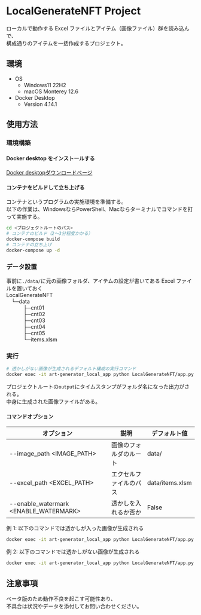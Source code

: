 # LocalGenerateNFT Project

ローカルで動作する Excel ファイルとアイテム（画像ファイル）群を読み込んで、  
構成通りのアイテムを一括作成するプロジェクト。

## 環境

- OS
  - Windows11 22H2
  - macOS Monterey 12.6
- Docker Desktop
  - Version 4.14.1

## 使用方法

### 環境構築

#### Docker desktop をインストールする

[Docker desktopダウンロードページ](https://www.docker.com/products/docker-desktop/ "Docker desktop ダウンロードページ")

#### コンテナをビルドして立ち上げる

コンテナというプログラムの実施環境を準備する。  
以下の作業は、WindowsならPowerShell、Macならターミナルでコマンドを打って実施する。  

```bash
cd <プロジェクトルートのパス>
# コンテナのビルド（2～3分程度かかる）
docker-compose build
# コンテナの立ち上げ
docker-compose up -d
```

### データ設置

事前に`./data/`に元の画像フォルダ、アイテムの設定が書いてある Excel ファイルを置いておく  
LocalGenerateNFT  
&emsp;└─data  
&emsp;&emsp;&emsp; ├─cnt01  
&emsp;&emsp;&emsp; ├─cnt02  
&emsp;&emsp;&emsp; ├─cnt03  
&emsp;&emsp;&emsp; ├─cnt04  
&emsp;&emsp;&emsp; ├─cnt05  
&emsp;&emsp;&emsp; └─items.xlsm

### 実行

```bash
# 透かしがない画像が生成されるデフォルト構成の実行コマンド
docker exec -it art-generator_local_app python LocalGenerateNFT/app.py
```

プロジェクトルートの`output`にタイムスタンプがフォルダ名になった出力がされる。  
中身に生成された画像ファイルがある。

#### コマンドオプション

| オプション                              | 説明                   | デフォルト値    |
| --------------------------------------- | ---------------------- | --------------- |
| --image_path \<IMAGE_PATH\>             | 画像のフォルダのルート | data/           |
| --excel_path \<EXCEL_PATH\>             | エクセルファイルのパス | data/items.xlsm |
| --enable_watermark \<ENABLE_WATERMARK\> | 透かしを入れるか否か   | False           |

例 1: 以下のコマンドでは透かしが入った画像が生成される

```bash
docker exec -it art-generator_local_app python LocalGenerateNFT/app.py --enable_watermark True
```

例 2: 以下のコマンドでは透かしがない画像が生成される

```bash
docker exec -it art-generator_local_app python LocalGenerateNFT/app.py --enable_watermark False
```

## 注意事項  

ベータ版のため動作不良を起こす可能性あり、  
不具合は状況やデータを添付してお問い合わせください。
